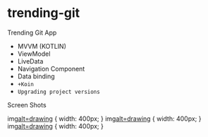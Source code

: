 # trending-git
Trending Git App

- MVVM (KOTLIN)
- ViewModel
- LiveData
- Navigation Component
- Data binding
- `+Koin`
-  `Upgrading project versions`

Screen Shots

img[alt=drawing](screenshot/trending_list.jpg) { width: 400px; }
img[alt=drawing](screenshot/repo_detail.jpg) { width: 400px; }
img[alt=drawing](screenshot/user_repo_list.jpg) { width: 400px; }
